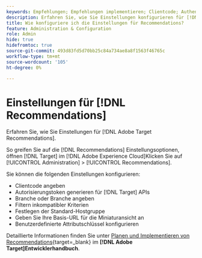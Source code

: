 ```yaml
---
keywords: Empfehlungen; Empfehlungen implementieren; Clientcode; Authentifizierungstoken; Branche vertikal; filtern inkompatiblen Modus; Standard-Hostgruppe; Miniaturbasis; Authentifizierungstoken generieren; Authentifizierungstoken;
description: Erfahren Sie, wie Sie Einstellungen konfigurieren für [!DNL Adobe Target Recommendations].
title: Wie konfiguriere ich die Einstellungen für Recommendations?
feature: Administration & Configuration
role: Admin
hide: true
hidefromtoc: true
source-git-commit: 493d83fd5d70bb25c84a734ae8a8f1563f46765c
workflow-type: tm+mt
source-wordcount: '105'
ht-degree: 0%

---
```


# Einstellungen für [!DNL Recommendations]

Erfahren Sie, wie Sie Einstellungen für [!DNL Adobe Target Recommendations].

So greifen Sie auf die [!DNL Recommendations] Einstellungsoptionen, öffnen [!DNL Target] im [!DNL Adobe Experience Cloud]Klicken Sie auf [!UICONTROL Administration] > [!UICONTROL Recommendations].

Sie können die folgenden Einstellungen konfigurieren:

* Clientcode angeben
* Autorisierungstoken generieren für [!DNL Target] APIs
* Branche oder Branche angeben
* Filtern inkompatibler Kriterien
* Festlegen der Standard-Hostgruppe
* Geben Sie Ihre Basis-URL für die Miniaturansicht an
* Benutzerdefinierte Attributschlüssel konfigurieren

Detaillierte Informationen finden Sie unter [Planen und Implementieren von Recommendations](https://experienceleague.adobe.com/en/docs/target-dev/developer/recommendations-beta){target=_blank} im **[!DNL Adobe Target]Entwicklerhandbuch**.
